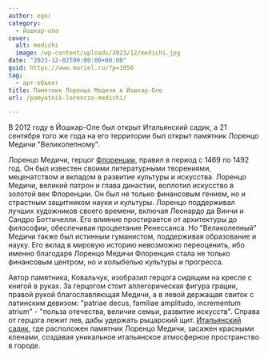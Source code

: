 ```yaml
---
author: egor
category:
  - йошкар-ола
cover:
  alt: medichi
  image: /wp-content/uploads/2023/12/medichi.jpg
date: "2023-12-02T09:00:00+00:00"
guid: https://www.mariel.ru/?p=1050
tag:
  - арт-объект
title: Памятник Лоренцо Медичи в Йошкар-Оле
url: /pamyatnik-lorenczo-medichi/

---
```

В 2012 году в Йошкар-Оле был открыт Итальянский садик, а 21 сентября того же года на его территории был открыт памятник Лоренцо Медичи "Великолепному".

Лоренцо Медичи, герцог [Флоренции](http://www.comune.firenze.it/), правил в период с 1469 по 1492 год. Он был известен своими литературными творениями, меценатством и вкладом в развитие культуры и искусства. Лоренцо Медичи, великий патрон и глава династии, воплотил искусство в золотой век Флоренции. Он был не только финансовым гением, но и страстным защитником науки и культуры. Лоренцо поддерживал лучших художников своего времени, включая Леонардо да Винчи и Сандро Боттичелли. Его влияние простирается от архитектуры до философии, обеспечивая процветание Ренессанса. Но "Великолепный" Медичи также был истинным гуманистом, поддерживая образование и науку. Его вклад в мировую историю невозможно переоценить, ибо именно благодаря Лоренцо Медичи Флоренция стала не только финансовым центром, но и колыбелью культуры и прогресса.

Автор памятника, Ковальчук, изобразил герцога сидящим на кресле с книгой в руках. За герцогом стоит аллегорическая фигура грации, правой рукой благославляющая Медичи, а в левой держащая свиток с латинским девизом: "patriae decus, familiae amplitudo, incrementum atrium" - "польза отечества, величие семьи, развитие искусств". Справа от герцога лежит лев, дабы удержать рыцарский щит. [Итальянский садик](/chavajna/), где расположен памятник Лоренцо Медичи, засажен красными кленами, создавая уникальное итальянское атмосферное пространство в городе.
